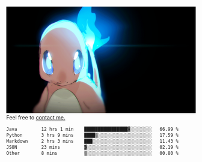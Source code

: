 [gif]: https://raw.githubusercontent.com/uysalserkan/uysalserkan/master/charmander-2.gif

![gif]
Feel free to [contact me.](mailto:uysalserkan08@gmail.com)
<!--
<div align="center">
<p>Profile Visitor Counter</p>
<img src="https://profile-counter.glitch.me/uysalserkan/count.svg" alt="hit counter" align="center">
</div>
-->
<!--START_SECTION:waka-->

```text
Java         12 hrs 1 min    ████████████████▓░░░░░░░░   66.99 %
Python       3 hrs 9 mins    ████▒░░░░░░░░░░░░░░░░░░░░   17.59 %
Markdown     2 hrs 3 mins    ███░░░░░░░░░░░░░░░░░░░░░░   11.43 %
JSON         23 mins         ▓░░░░░░░░░░░░░░░░░░░░░░░░   02.19 %
Other        8 mins          ▒░░░░░░░░░░░░░░░░░░░░░░░░   00.80 %
```

<!--END_SECTION:waka-->

